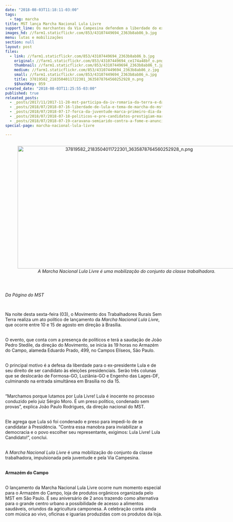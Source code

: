 ```yaml
---
date: "2018-08-03T11:18:11-03:00"
tags:
  - tag: marcha
title: MST lança Marcha Nacional Lula Livre
support_line: Os marchantes da Via Campesina defendem a liberdade do ex-presidente Lula e seu direito de ser candidato às eleições presidenciais
images_hd: //farm1.staticflickr.com/853/43107449694_2363b8ab86_b.jpg
menu: lutas e mobilizações
section: null
layout: post
files:
  - link: //farm1.staticflickr.com/853/43107449694_2363b8ab86_b.jpg
    original: //farm1.staticflickr.com/853/43107449694_ce174a48bf_o.png
    thumbnail: //farm1.staticflickr.com/853/43107449694_2363b8ab86_t.jpg
    medium: //farm1.staticflickr.com/853/43107449694_2363b8ab86_z.jpg
    small: //farm1.staticflickr.com/853/43107449694_2363b8ab86_n.jpg
    title: 37819582_2183504011722301_3635878764560252928_n.png
    $$hashKey: 059
created_date: "2018-08-03T11:25:55-03:00"
published: true
releated_posts:
  - _posts/2017/11/2017-11-28-mst-participa-da-iv-romaria-da-terra-e-das-aguas-no-rn.md
  - _posts/2018/07/2018-07-16-liberdade-de-lula-e-tema-de-marcha-do-mst-em-pernambuco.md
  - _posts/2018/07/2018-07-17-forca-da-juventude-marca-primeiro-dia-da-marcha-lula-livre-lula-inocente.md
  - _posts/2018/07/2018-07-18-politicos-e-pre-candidatos-prestigiam-marcha-em-pernambuco.md
  - _posts/2018/07/2018-07-19-caravana-semiarido-contra-a-fome-e-anunciada-em-ato-politico-da-marcha-lula-livre.md
special-page: marcha-nacional-lula-livre

---
```

<div style="text-align:center">
<figure class="image" style="display:inline-block"><img alt="37819582_2183504011722301_3635878764560252928_n.png" height="394" src="//farm1.staticflickr.com/853/43107449694_2363b8ab86_b.jpg" width="700" />
<figcaption><em>A&nbsp;Marcha Nacional Lula Livre&nbsp;&eacute; uma mobiliza&ccedil;&atilde;o do conjunto da classe trabalhadora.</em></figcaption>
</figure>
</div>

<p>&nbsp;</p>

<p><em>Da P&aacute;gina do MST</em></p>

<p>&nbsp;</p>

<p>Na noite desta sexta-feira (03), o Movimento dos Trabalhadores Rurais Sem Terra realiza um ato pol&iacute;tico de lan&ccedil;amento da&nbsp;<em>Marcha Nacional Lula Livre</em>, que ocorre entre 10 e 15 de agosto em dire&ccedil;&atilde;o &agrave; Bras&iacute;lia.</p>

<p><br />
O evento, que conta com a presen&ccedil;a de pol&iacute;ticos e ter&aacute; a sauda&ccedil;&atilde;o de Jo&atilde;o Pedro Stedile, da dire&ccedil;&atilde;o do Movimento, se inicia &agrave;s 19 horas no Armaz&eacute;m do Campo, alameda Eduardo Prado, 499, no Campos El&iacute;seos, S&atilde;o Paulo.</p>

<p><br />
O principal motivo &eacute; a defesa da liberdade para o ex-presidente Lula e de seu direito de ser candidato &agrave;s elei&ccedil;&otilde;es presidenciais. Ser&atilde;o tr&ecirc;s colunas que se deslocar&atilde;o de Formosa-GO, Luzi&acirc;nia-GO e Engenho das Lages-DF, culminando na entrada simult&acirc;nea em Bras&iacute;lia no dia 15.</p>

<p><br />
&ldquo;Marchamos porque lutamos por Lula Livre! Lula &eacute; inocente no processo conduzido pelo juiz S&eacute;rgio Moro. &Eacute; um preso pol&iacute;tico, condenado sem provas&rdquo;, explica Jo&atilde;o Paulo Rodrigues, da dire&ccedil;&atilde;o nacional do MST.</p>

<p><br />
Ele agrega que Lula s&oacute; foi condenado e preso para impedi-lo de se candidatar &agrave; Presid&ecirc;ncia. &ldquo;Contra essa manobra para inviabilizar a democracia e o povo escolher seu representante, exigimos: Lula Livre! Lula Candidato!&rdquo;, conclui.</p>

<p><br />
A&nbsp;<em>Marcha Nacional Lula Livre</em>&nbsp;&eacute; uma mobiliza&ccedil;&atilde;o do conjunto da classe trabalhadora, impulsionada pela juventude e pela Via Campesina.</p>

<p><br />
<strong>Armaz&eacute;m do Campo</strong></p>

<p><br />
O lan&ccedil;amento da Marcha Nacional Lula Livre ocorre num momento especial para o Armaz&eacute;m do Campo, loja de produtos org&acirc;nicos organizada pelo MST em S&atilde;o Paulo. &Eacute; seu anivers&aacute;rio de 2 anos trazendo como alternativa para o grande centro urbano a possibilidade de acesso a alimentos saud&aacute;veis, oriundos da agricultura camponesa. A celebra&ccedil;&atilde;o conta ainda com m&uacute;sica ao vivo, oficinas e iguarias produzidas com os produtos da loja.</p>

<p>&nbsp;</p>
